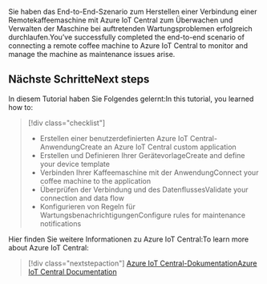 <span data-ttu-id="edc1c-101">Sie haben das End-to-End-Szenario zum Herstellen einer Verbindung einer Remotekaffeemaschine mit Azure IoT Central zum Überwachen und Verwalten der Maschine bei auftretenden Wartungsproblemen erfolgreich durchlaufen.</span><span class="sxs-lookup"><span data-stu-id="edc1c-101">You’ve successfully completed the end-to-end scenario of connecting a remote coffee machine to Azure IoT Central to monitor and manage the machine as maintenance issues arise.</span></span>

## <a name="next-steps"></a><span data-ttu-id="edc1c-102">Nächste Schritte</span><span class="sxs-lookup"><span data-stu-id="edc1c-102">Next steps</span></span>

<span data-ttu-id="edc1c-103">In diesem Tutorial haben Sie Folgendes gelernt:</span><span class="sxs-lookup"><span data-stu-id="edc1c-103">In this tutorial, you learned how to:</span></span>
> [!div class="checklist"]
> * <span data-ttu-id="edc1c-104">Erstellen einer benutzerdefinierten Azure IoT Central-Anwendung</span><span class="sxs-lookup"><span data-stu-id="edc1c-104">Create an Azure IoT Central custom application</span></span>
> * <span data-ttu-id="edc1c-105">Erstellen und Definieren Ihrer Gerätevorlage</span><span class="sxs-lookup"><span data-stu-id="edc1c-105">Create and define your device template</span></span>
> * <span data-ttu-id="edc1c-106">Verbinden Ihrer Kaffeemaschine mit der Anwendung</span><span class="sxs-lookup"><span data-stu-id="edc1c-106">Connect your coffee machine to the application</span></span>
> * <span data-ttu-id="edc1c-107">Überprüfen der Verbindung und des Datenflusses</span><span class="sxs-lookup"><span data-stu-id="edc1c-107">Validate your connection and data flow</span></span>
> * <span data-ttu-id="edc1c-108">Konfigurieren von Regeln für Wartungsbenachrichtigungen</span><span class="sxs-lookup"><span data-stu-id="edc1c-108">Configure rules for maintenance notifications</span></span>

<span data-ttu-id="edc1c-109">Hier finden Sie weitere Informationen zu Azure IoT Central:</span><span class="sxs-lookup"><span data-stu-id="edc1c-109">To learn more about Azure IoT Central:</span></span> 

> [!div class="nextstepaction"]
> [<span data-ttu-id="edc1c-110">Azure IoT Central-Dokumentation</span><span class="sxs-lookup"><span data-stu-id="edc1c-110">Azure IoT Central Documentation</span></span>](https://docs.microsoft.com/en-us/azure/iot-central/)